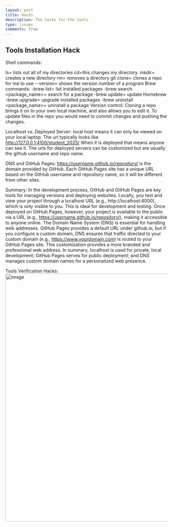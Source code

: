 ```yaml
---
layout: post
title: Hacks 
description: The hacks for the tools
type: issues
comments: True
---
```


## Tools Installation Hack
Shell commands:

ls= lists out all of my directories
cd=this changes my directory.
mkdir= creates a new directory
rm= removes a directory
git clone= clones a repo for me to use
--version= shows the version number of a program
Brew commands:
-brew list= list installed packages
-brew search <package_name>= search for a package
-brew update= update Homebrew
-brew upgrade= upgrade installed packages
-brew uninstall <package_name>= uninstall a package
Version control:
Cloning a repo brings it on to your own local machine, and also allows you to edit it. To update files in the repo you would need to commit changes and pushing the changes.

Localhost vs. Deployed Server:
local host means it can only be viewed on your local laptop. The url typically looks like http://127.0.0.1:4100/student_2025/
When it is deployed that means anyone can see it. The urls for deployed servers can be customized but are usually the github username and repo name.

DNS and GitHub Pages:
https://username.github.io/repository/ is the domain provided by GitHub. Each GitHub Pages site has a unique URL based on the GitHub username and repository name, so it will be different from other sites.


Summary:
In the development process, GitHub and GitHub Pages are key tools for managing versions and deploying websites. Locally, you test and view your project through a localhost URL (e.g., http://localhost:4000), which is only visible to you. This is ideal for development and testing. Once deployed on GitHub Pages, however, your project is available to the public via a URL (e.g., https://username.github.io/repository/), making it accessible to anyone online.
The Domain Name System (DNS) is essential for handling web addresses. GitHub Pages provides a default URL under github.io, but if you configure a custom domain, DNS ensures that traffic directed to your custom domain (e.g., https://www.yourdomain.com) is routed to your GitHub Pages site. This customization provides a more branded and professional web address.
In summary, localhost is used for private, local development; GitHub Pages serves for public deployment; and DNS manages custom domain names for a personalized web presence.

Tools Verification Hacks:
<img width="771" alt="image" src="https://github.com/user-attachments/assets/e9eec624-45e7-4717-8382-a4695c1e7dd2">

